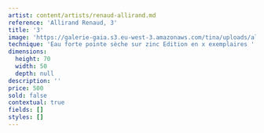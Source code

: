 ```yaml
---
artist: content/artists/renaud-allirand.md
reference: 'Allirand Renaud, 3'
title: '3'
image: 'https://galerie-gaia.s3.eu-west-3.amazonaws.com/tina/uploads/allirand-renaud/galeriegaia_Allirand_Gravure_format(HxL)- 10.jpg'
technique: 'Eau forte pointe sèche sur zinc Edition en x exemplaires '
dimensions:
  height: 70
  width: 50
  depth: null
description: ''
price: 500
sold: false
contextual: true
fields: []
styles: []
---
```


